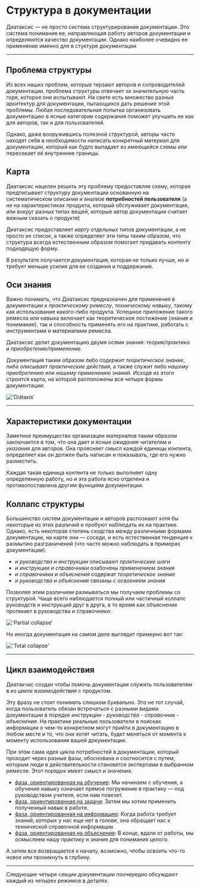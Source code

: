 Структура в документации
==========================

Диатаксис — не просто система структурирования документации. Это система понимания ее, направляющая работу авторов документации и определяются качество документации. Однако наиболее очевидно ее применение именно для в стуктуре документации

* * * * *

Проблема структуры
------------------------

Из всех наших проблем, которые терзают авторов и сопроводителей документации, проблема структуры отвечает за значительную часть горя, которое они испытывают. На свете есть множество разных архитектур для документации, пытающихся дать решение этой проблемы. Любая последовательная попытка организовать документацию в ясные категории содержания поможет улучшить ее как для авторов, так и для пользователей. 

Однако, даже вооружившись полезной структурой, авторы часто находят себя в необходимости написать конкретный материал для документации, который как будто выпадает из имеющейся схемы или пересекает её внутренние границы.

Карта
-------

Диатаксис нацелен решить эту проблему предоставляя схему, которая предписывает структуру документации основанную на систематическом описании и анализе **потребностей пользователя** (а не на характеристиках продукта, который обслуживает документация, или вокруг разных типах вещей, которые автор документации считает важным сказать о продукте)

Диатаксис предоставляет *карту* отдельных типов документации, а не просто их список, а также определяет эти типы таким образом, что структура всегда естественным образом помогает придавать контенту подходящую форму.

В результате получается документация, которая не только лучше, но и требует меньше усилия для ее создания и поддержания.

Оси знания
-----------------

Важно понимать, что Диатаксис предназначен для применения в документации к *практическому ремеслу*, *техническому навыку*, такому как использование какого-либо продукта. Успешное приложение такого ремесла или навыка включает как теоретическое постижение (знания и понимание), так и способность применять его на практике, работать с инструментами и материалами ремесла.

Диатаксис делит документацию двумя осями знания: *теория/практика* и *приобретение/применение*.

Документация таким образом либо *содержит теоретическое знание*, либо *описывает практические действия*, а также служит либо *нашему приобретению* или *нашему применению* знаний. Исходя из этого строится карта, на которой расположены все четыре формы документации:

!['Diátaxis'](/images/diataxis.png)

* * * * *

Характеристики документации
--------------------------------

Заметное преимущество организации материалов таким образом заключается в том, что она дает и ясные *ожидания* читателям и *указания* для авторов. Она проясняет смысл каждой единицы контента, определяет как он должен быть написан и показывать, где его нужно разместить.

Каждая такая единица контента не только выполняет одну определенную работу, но и эта работа ясно отделена и противопоставлена другим функциям документации.

Коллапс структуры
-------------------------

Большинство систем документации и авторов распознают хотя бы некоторые из этих различий и пробуют наблюдать их на практике. Однако, есть некоторая степень сходства между различными формами документации, на карте они — соседи, и есть естественная тенденция к размытию разграничений (что часто можно наблюдать в примерах документации).

- *и руководства и инструкции* описывают *практические шаги*
- *и инструкции и справочники* озабочены *применением знания*
- *и справочники и объяснения* содержат *теоретическое знание*
- *и руководства и объяснения* связаны с *освоением знания*

Позволяя этим различиям размываться мы получаем проблемы со структурой. Чаще всего наблюдается полный или частичный коллапс руководств и инструкций друг в друга, в то время как объяснение протекает в руководства и справочники:

!['Partial collapse'](/images/partial-collapse.png)

Но иногда документация на самом деле выглядит примерно вот так:

!['Total collapse'](/images/total-collapse.png)

* * * * *

Цикл взаимодействия
------------------------

Диатакчис создан чтобы помочь документации служить пользователям в из *цикле взаимодействия* с продуктом.

Эту фразу не стоит понимать слишком буквально. Это не тот случай, когда пользователь обязан встречаться с разными видами документации в порядке *инструкции* - *руководства* - *справочник* - *объяснения*. На практике реальные пользователи в поисках информации о чем-то конкретном могут прийти в документацию в любом месте и то, что они хотят читать, будет меняться от момента к моменту использования вашей документации.

При этом сама идея цикла потребностей в документации, который проходит через разные фазы, обоснована и соотносится с путем, которым люди в действительности становятся экспертами в выбранном ремесле. Этот порядок имеет смысл и значение.

- [фаза, ориентированная на обучение](tutorials.md): Мы начинаем с обучения, а обучение навыку означает прямое погружение в практику — под руководством учителя, если нам повезет.
- [фаза, ориентированная на задачи](how-to-guides.md): Затем мы хотим применить полученный навык в работе.
- [фаза, ориентированная на информацию](reference.md): Когда работа требует знаний, которых у нас еще нет в голове, она обращает нас к технической справочной информации.
- [фаза, ориентированная на объяснения](explanation.md): В конце, вдали от работы, мы осмысляем нашу практику и знания для понимания целого.

А затем все возвращается к началу, возможно, чтобы освоить что-то новое или проникнуть в глубину.

* * * * *

Следующие четыре секции документации поочередно обсуждают каждый из четырех режимов в деталях.